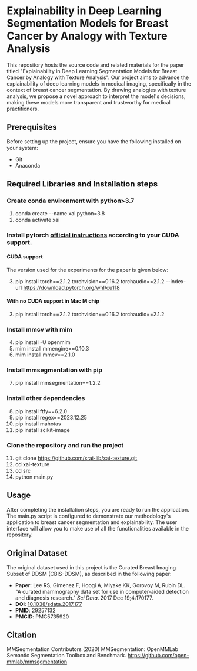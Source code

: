 # Explainability in Deep Learning Segmentation Models for Breast Cancer by Analogy with Texture Analysis

This repository hosts the source code and related materials for the paper titled "Explainability in Deep Learning Segmentation Models for Breast Cancer by Analogy with Texture Analysis". Our project aims to advance the explainability of deep learning models in medical imaging, specifically in the context of breast cancer segmentation. By drawing analogies with texture analysis, we propose a novel approach to interpret the model's decisions, making these models more transparent and trustworthy for medical practitioners.

## Prerequisites

Before setting up the project, ensure you have the following installed on your system:
- Git
- Anaconda

## Required Libraries and Installation steps

### Create conda environment with python>3.7
1. conda create --name xai python=3.8
2. conda activate xai  

### Install pytorch [official instructions](https://pytorch.org/get-started/locally/) according to your CUDA support.

#### CUDA support

The version used for the experiments for the paper is given below:

3. pip install torch==2.1.2 torchvision==0.16.2 torchaudio==2.1.2 --index-url https://download.pytorch.org/whl/cu118
 
#### With no CUDA support in Mac M chip

3. pip install torch==2.1.2 torchvision==0.16.2 torchaudio==2.1.2

### Install mmcv with mim  

4. pip install -U openmim
5. mim install mmengine==0.10.3
6. mim install mmcv==2.1.0

### Install mmsegmentation with pip  

7. pip install mmsegmentation==1.2.2  

### Install other dependencies 

8. pip install ftfy==6.2.0 
9. pip install regex==2023.12.25 
10. pip install mahotas
11. pip install scikit-image

### Clone the repository and run the project
11. git clone https://github.com/xrai-lib/xai-texture.git
12. cd xai-texture
13. cd src
14. python main.py

## Usage
After completing the installation steps, you are ready to run the application. The main.py script is configured to demonstrate our methodology's application to breast cancer segmentation and explainability. The user interface will allow you to make use of all the functionalities available in the repository.

## Original Dataset
The original dataset used in this project is the Curated Breast Imaging Subset of DDSM (CBIS-DDSM), as described in the following paper:

- **Paper**: Lee RS, Gimenez F, Hoogi A, Miyake KK, Gorovoy M, Rubin DL. "A curated mammography data set for use in computer-aided detection and diagnosis research." *Sci Data*. 2017 Dec 19;4:170177. 
- **DOI**: [10.1038/sdata.2017.177](https://doi.org/10.1038/sdata.2017.177)
- **PMID**: 29257132
- **PMCID**: PMC5735920

## Citation

MMSegmentation Contributors (2020) MMSegmentation: OpenMMLab Semantic Segmentation Toolbox and Benchmark. https://github.com/open-mmlab/mmsegmentation
